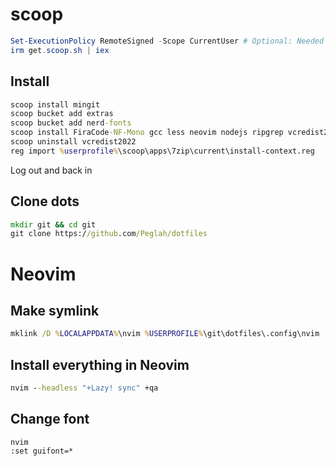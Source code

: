 # scoop
```powershell
Set-ExecutionPolicy RemoteSigned -Scope CurrentUser # Optional: Needed to run a remote script the first time
irm get.scoop.sh | iex
```

## Install
```cmd
scoop install mingit
scoop bucket add extras
scoop bucket add nerd-fonts
scoop install FiraCode-NF-Mono gcc less neovim nodejs ripgrep vcredist2022 wezterm
scoop uninstall vcredist2022
reg import %userprofile%\scoop\apps\7zip\current\install-context.reg
```

Log out and back in

## Clone dots
```cmd
mkdir git && cd git
git clone https://github.com/Peglah/dotfiles
```

# Neovim
## Make symlink
```cmd
mklink /D %LOCALAPPDATA%\nvim %USERPROFILE%\git\dotfiles\.config\nvim
```

## Install everything in Neovim
```cmd
nvim --headless "+Lazy! sync" +qa
```

## Change font
```
nvim
:set guifont=*
```
